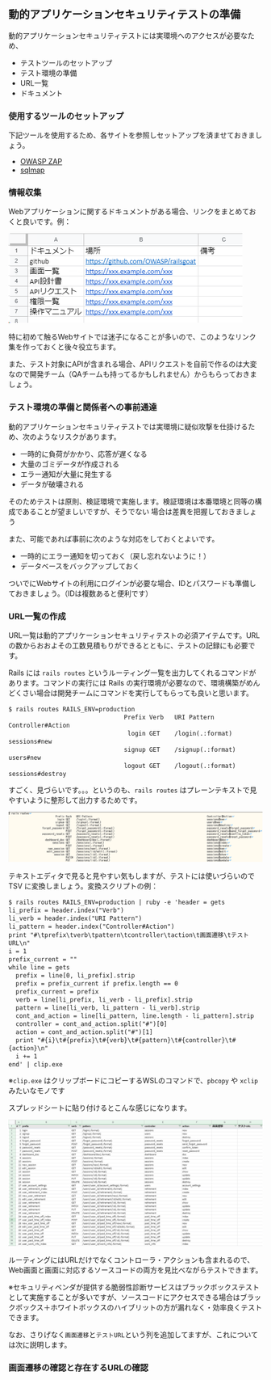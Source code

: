 ## 動的アプリケーションセキュリティテストの準備

動的アプリケーションセキュリティテストには実環境へのアクセスが必要なため、

- テストツールのセットアップ
- テスト環境の準備
- URL一覧
- ドキュメント

### 使用するツールのセットアップ

下記ツールを使用するため、各サイトを参照しセットアップを済ませておきましょう。

- [OWASP ZAP](https://www.zaproxy.org/)
- [sqlmap](http://sqlmap.org/)

### 情報収集

Webアプリケーションに関するドキュメントがある場合、リンクをまとめておくと良いです。例：

![](images/2021-03-28-01-45-49.png)

特に初めて触るWebサイトでは迷子になることが多いので、このようなリンク集を作っておくと後々役立ちます。

また、テスト対象にAPIが含まれる場合、APIリクエストを自前で作るのは大変なので開発チーム（QAチームも持ってるかもしれません）からもらっておきましょう。

### テスト環境の準備と関係者への事前通達

動的アプリケーションセキュリティテストでは実環境に疑似攻撃を仕掛けるため、次のようなリスクがあります。

- 一時的に負荷がかかり、応答が遅くなる
- 大量のゴミデータが作成される
- エラー通知が大量に発生する
- データが破壊される

そのためテストは原則、検証環境で実施します。検証環境は本番環境と同等の構成であることが望ましいですが、そうでない 場合は差異を把握しておきましょう

また、可能であれば事前に次のような対応をしておくとよいです。

- 一時的にエラー通知を切っておく（戻し忘れないように！）
- データベースをバックアップしておく

ついでにWebサイトの利用にログインが必要な場合、IDとパスワードも準備しておきましょう。（IDは複数あると便利です）

<!-- 
#### TIPS:検証環境が無い場合は？

検証環境が無い場合、下記のような選択肢があります。

1. 検証環境を作る
2. ソフトウェアコンポジション解析と静的アプリケーションテストだけやる
3. ローカル端末で動かしてテストする
4. 本番環境が壊れるリスクを受容してやる

1. 本番環境が壊れたり一時的にサービス停止しても問題ないというなら動的アプリケーションセキュリティテストをしても良いですが、検証環境を構築してから動的アプリケーションテストを実施するほうが安全です。

3. どうしても動的テストしたいなら。ただし本番環境との差異には注意。WAFやurl rewriteとか。あと外部APIと連携してる箇所はテストできなかったり。
4．やめとけまじで

-->

### URL一覧の作成

URL一覧は動的アプリケーションセキュリティテストの必須アイテムです。URLの数からおおよその工数見積もりができるとともに、テストの記録にも必要です。

Rails には `rails routes` というルーティング一覧を出力してくれるコマンドがあります。コマンドの実行には Rails の実行環境が必要なので、環境構築がめんどくさい場合は開発チームにコマンドを実行してもらっても良いと思います。

```
$ rails routes RAILS_ENV=production
                                Prefix Verb   URI Pattern                                                                              Controller#Action
                                 login GET    /login(.:format)                                                                         sessions#new
                                signup GET    /signup(.:format)                                                                        users#new
                                logout GET    /logout(.:format)                                                                        sessions#destroy
```

すごく、見づらいです。。。というのも、`rails routes` はプレーンテキストで見やすいように整形して出力するためです。

![](images/2021-03-06-21-20-12.png)

テキストエディタで見ると見やすい気もしますが、テストには使いづらいので TSV に変換しましょう。変換スクリプトの例：

```shell
$ rails routes RAILS_ENV=production | ruby -e 'header = gets
li_prefix = header.index("Verb")
li_verb = header.index("URI Pattern")
li_pattern = header.index("Controller#Action")
print "#\tprefix\tverb\tpattern\tcontroller\taction\t画面遷移\tテストURL\n"
i = 1
prefix_current = ""
while line = gets
  prefix = line[0, li_prefix].strip
  prefix = prefix_current if prefix.length == 0
  prefix_current = prefix
  verb = line[li_prefix, li_verb - li_prefix].strip
  pattern = line[li_verb, li_pattern - li_verb].strip
  cont_and_action = line[li_pattern, line.length - li_pattern].strip
  controller = cont_and_action.split("#")[0]
  action = cont_and_action.split("#")[1]
  print "#{i}\t#{prefix}\t#{verb}\t#{pattern}\t#{controller}\t#{action}\n"
  i += 1
end' | clip.exe
```

※`clip.exe` はクリップボードにコピーするWSLのコマンドで、`pbcopy` や `xclip` みたいなモノです

スプレッドシートに貼り付けるとこんな感じになります。

![](images/2021-03-27-23-31-23.png)

ルーティングにはURLだけでなくコントローラ・アクションも含まれるので、Web画面と画面に対応するソースコードの両方を見比べながらテストできます。

※セキュリティベンダが提供する脆弱性診断サービスはブラックボックステストとして実施することが多いですが、ソースコードにアクセスできる場合はブラックボックス＋ホワイトボックスのハイブリットの方が漏れなく・効率良くテストできます。

なお、さりげなく`画面遷移`と`テストURL`という列を追加してますが、これについては次に説明します。

### 画面遷移の確認と存在するURLの確認


<!-- 
#### TIPS

テストに使える工数が少なく、画面遷移やテストURLを埋められない場合、`pattern` から機械的にURLを作成することもできます。

漏れる可能性はあるけど、効率は良いです。
-->